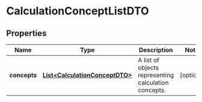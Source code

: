 

# CalculationConceptListDTO


## Properties

| Name | Type | Description | Notes |
|------------ | ------------- | ------------- | -------------|
|**concepts** | [**List&lt;CalculationConceptDTO&gt;**](CalculationConceptDTO.md) | A list of objects representing calculation concepts. |  [optional] |



